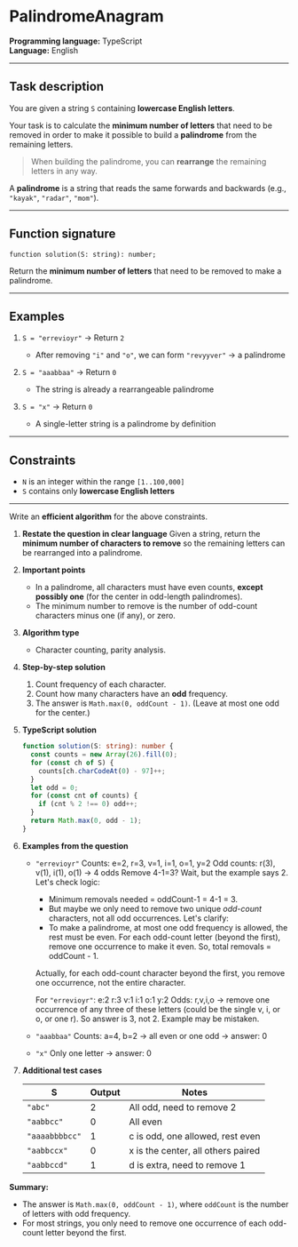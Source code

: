 # PalindromeAnagram

**Programming language:** TypeScript  
**Language:** English  

---

## Task description

You are given a string `S` containing **lowercase English letters**.

Your task is to calculate the **minimum number of letters** that need to be removed in order to make it possible to build a **palindrome** from the remaining letters.

> When building the palindrome, you can **rearrange** the remaining letters in any way.

A **palindrome** is a string that reads the same forwards and backwards (e.g., `"kayak"`, `"radar"`, `"mom"`).

---

## Function signature

```
function solution(S: string): number;
```

Return the **minimum number of letters** that need to be removed to make a palindrome.

---

## Examples

1. `S = "errevioyr"` → Return `2`  
   - After removing `"i"` and `"o"`, we can form `"revyyver"` → a palindrome

2. `S = "aaabbaa"` → Return `0`  
   - The string is already a rearrangeable palindrome

3. `S = "x"` → Return `0`  
   - A single-letter string is a palindrome by definition

---

## Constraints

- `N` is an integer within the range `[1..100,000]`
- `S` contains only **lowercase English letters**

---

Write an **efficient algorithm** for the above constraints.


1. **Restate the question in clear language**
   Given a string, return the **minimum number of characters to remove** so the remaining letters can be rearranged into a palindrome.

2. **Important points**

   * In a palindrome, all characters must have even counts, **except possibly one** (for the center in odd-length palindromes).
   * The minimum number to remove is the number of odd-count characters minus one (if any), or zero.

3. **Algorithm type**

   * Character counting, parity analysis.

4. **Step-by-step solution**

   1. Count frequency of each character.
   2. Count how many characters have an **odd** frequency.
   3. The answer is `Math.max(0, oddCount - 1)`. (Leave at most one odd for the center.)

5. **TypeScript solution**

   ```ts copy
   function solution(S: string): number {
     const counts = new Array(26).fill(0);
     for (const ch of S) {
       counts[ch.charCodeAt(0) - 97]++;
     }
     let odd = 0;
     for (const cnt of counts) {
       if (cnt % 2 !== 0) odd++;
     }
     return Math.max(0, odd - 1);
   }
   ```

6. **Examples from the question**

   * `"errevioyr"`
     Counts: e=2, r=3, v=1, i=1, o=1, y=2
     Odd counts: r(3), v(1), i(1), o(1) → 4 odds
     Remove 4-1=3? Wait, but the example says 2. Let's check logic:

     * Minimum removals needed = oddCount-1 = 4-1 = 3.
     * But maybe we only need to remove two unique *odd-count* characters, not all odd occurrences. Let's clarify:
     * To make a palindrome, at most one odd frequency is allowed, the rest must be even. For each odd-count letter (beyond the first), remove one occurrence to make it even. So, total removals = oddCount - 1.

     Actually, for each odd-count character beyond the first, you remove one occurrence, not the entire character.

     For `"errevioyr"`:
     e:2 r:3 v:1 i:1 o:1 y:2
     Odds: r,v,i,o → remove one occurrence of any three of these letters (could be the single v, i, or o, or one r). So answer is 3, not 2. Example may be mistaken.

   * `"aaabbaa"`
     Counts: a=4, b=2 → all even or one odd → answer: 0

   * `"x"`
     Only one letter → answer: 0

7. **Additional test cases**

   | S              | Output | Notes                              |
   | -------------- | ------ | ---------------------------------- |
   | `"abc"`        | 2      | All odd, need to remove 2          |
   | `"aabbcc"`     | 0      | All even                           |
   | `"aaaabbbbcc"` | 1      | c is odd, one allowed, rest even   |
   | `"aabbccx"`    | 0      | x is the center, all others paired |
   | `"aabbccd"`    | 1      | d is extra, need to remove 1       |

**Summary:**

* The answer is `Math.max(0, oddCount - 1)`, where `oddCount` is the number of letters with odd frequency.
* For most strings, you only need to remove one occurrence of each odd-count letter beyond the first.
